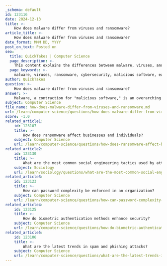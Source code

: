 ```yaml
---
_schema: default
id: 123116
date: 2024-12-13
title: >-
    How does malware differ from viruses and ransomware?
article_title: >-
    How does malware differ from viruses and ransomware?
date_format: MMM DD, YYYY
post_on_text: Posted on
seo:
  title: QuickTakes | Computer Science
  page_description: >-
    This content explains the differences between malware, viruses, and ransomware, highlighting their characteristics, purposes, and significance in cybersecurity.
  page_keywords: >-
    malware, viruses, ransomware, cybersecurity, malicious software, extortion, self-replication, data protection, computer security, network threats
author: QuickTakes
question: >-
    How does malware differ from viruses and ransomware?
answer: >-
    Malware, a contraction for "malicious software," is an overarching term that encompasses all types of software designed to cause harm to computer systems, networks, or data. Within this broad category, there are specific types of malware, including viruses and ransomware, each with distinct characteristics and objectives.\n\n1. **Malware**: This is a general term that refers to any software created with malicious intent. It can include various forms such as viruses, worms, Trojans, spyware, adware, and more. The primary goal of malware can vary widely, from stealing sensitive information to causing damage to systems.\n\n2. **Virus**: A virus is a specific type of malware that attaches itself to legitimate programs or files. When the infected program is executed, the virus activates and can perform harmful actions, such as corrupting files or deleting data. Viruses are known for their ability to self-replicate and spread to other systems, but they typically require user action to activate.\n\n3. **Ransomware**: Ransomware is a specialized type of malware that encrypts the victim's data, rendering it inaccessible until a ransom is paid to the attacker. The primary objective of ransomware is extortion, as it aims to financially benefit the attacker by holding the victim's data hostage.\n\nIn summary, while all viruses and ransomware are types of malware, malware itself is a broader category that includes various forms of malicious software with different purposes. Viruses focus on self-replication and damage, whereas ransomware specifically targets data for financial gain through extortion. Understanding these distinctions is crucial for effective cybersecurity measures.
subject: Computer Science
file_name: how-does-malware-differ-from-viruses-and-ransomware.md
url: /learn/computer-science/questions/how-does-malware-differ-from-viruses-and-ransomware
score: -1.0
related_article1:
    id: 123107
    title: >-
        How does ransomware affect businesses and individuals?
    subject: Computer Science
    url: /learn/computer-science/questions/how-does-ransomware-affect-businesses-and-individuals
related_article2:
    id: 123130
    title: >-
        What are the most common social engineering tactics used by attackers?
    subject: Sociology
    url: /learn/sociology/questions/what-are-the-most-common-social-engineering-tactics-used-by-attackers
related_article3:
    id: 123123
    title: >-
        How can password complexity be enforced in an organization?
    subject: Computer Science
    url: /learn/computer-science/questions/how-can-password-complexity-be-enforced-in-an-organization
related_article4:
    id: 123125
    title: >-
        How do biometric authentication methods enhance security?
    subject: Computer Science
    url: /learn/computer-science/questions/how-do-biometric-authentication-methods-enhance-security
related_article5:
    id: 123106
    title: >-
        What are the latest trends in spam and phishing attacks?
    subject: Computer Science
    url: /learn/computer-science/questions/what-are-the-latest-trends-in-spam-and-phishing-attacks
---
```


&nbsp;